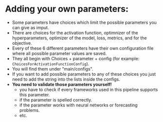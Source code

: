 # Adding your own parameters:

- Some parameters have choices which limit the possible parameters you can give as imput.
- There are choices for the activation function, optimnizer of the hyperparameters, optimizer of the model, loss, metrics, and for the objective.
- Every of these 6 different parameters have their own configuration file where all possible parameter values are saved.
- They all begin with Choices + parameter + config (for example: `ChoicesForActivationFunctionConfig`).
- You will find them under "main/configs".
- If you want to add possible parameters to any of these choices you just need to add the string into the lists inside the configs.
- **You need to validate those parameters yourself!**
  - you have to check if every frameworks used in this pipeline supports this parameter.
  - if the parameter is spelled correctly.
  - if the parameter works with neural networks or forecasting problems.
  - etc.